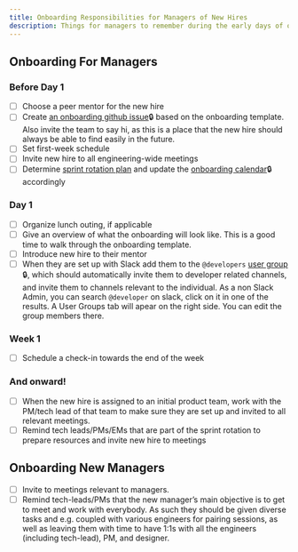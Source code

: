 ```yaml
---
title: Onboarding Responsibilities for Managers of New Hires
description: Things for managers to remember during the early days of onboarding
---
```


## Onboarding For Managers

### Before Day 1

- [ ] Choose a peer mentor for the new hire
- [ ] Create
      [an onboarding github issue](https://github.com/artsy/potential/issues/new?template=engineering-onboarding.md)🔒 based on the onboarding template. Also invite the team to say hi, as this is a place that the new hire should always be able to find easily in the future.
- [ ] Set first-week schedule
- [ ] Invite new hire to all engineering-wide meetings
- [ ] Determine [sprint rotation plan](/onboarding/sprint-rotation.md) and update the [onboarding calendar](https://www.notion.so/artsy/Onboarding-Rotations-073f98b82d4840aaa0b2bba71343e7cc)🔒 accordingly

### Day 1

- [ ] Organize lunch outing, if applicable
- [ ] Give an overview of what the onboarding will look like. This is a good time to walk through the onboarding template.
- [ ] Introduce new hire to their mentor
- [ ] When they are set up with Slack add them to the `@developers` [user group](https://artsy.slack.com/admin/user_groups) 🔒, which should automatically invite them to developer related channels, and invite them to channels relevant to the individual. As a non Slack Admin, you can search `@developer` on slack, click on it in one of the results. A User Groups tab will apear on the right side. You can edit the group members there.

### Week 1

- [ ] Schedule a check-in towards the end of the week

### And onward!

- [ ] When the new hire is assigned to an initial product team, work with the PM/tech lead of that team to make sure they are set up and invited to all relevant meetings.
- [ ] Remind tech leads/PMs/EMs that are part of the sprint rotation to prepare resources and invite new hire to meetings

## Onboarding New Managers

- [ ] Invite to meetings relevant to managers.
- [ ] Remind tech-leads/PMs that the new manager’s main objective is to get to meet and work with everybody. As such they should be given diverse tasks and e.g. coupled with various engineers for pairing sessions, as well as leaving them with time to have 1:1s with all the engineers (including tech-lead), PM, and designer.

